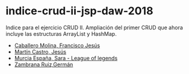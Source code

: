 # indice-crud-ii-jsp-daw-2018
 Indice para el ejercicio CRUD II. Ampliación del primer CRUD que ahora incluye las estructuras  ArrayList y HashMap.
 
 * [Caballero Molina, Francisco Jesús](https://github.com/fjcmolina/CRUD-con-JSP-Y-BBDD)
 * [Martín Castro, Jesús](https://github.com/Jesusmc82/CrudJSP-II)
 * [Murcia España, Sara - League of legends](https://github.com/SaraMurcia/CRUD_LOL) 
 * [Zambrana Ruiz,Germán](https://github.com/GermanZR98/CRUD2018v2.0)
